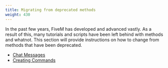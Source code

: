 ```yaml
---
title: Migrating from deprecated methods
weight: 430
---
```


In the past few years, FiveM has developed and advanced vastly. As a result of this, many tutorials and scripts have been left behind with methods and whatnot. This section will provide instructions on how to change from methods that have been deprecated.

- [Chat Messages](/docs/scripting-manual/migrating-from-deprecated/chat-messages)
- [Creating Commands](/docs/scripting-manual/migrating-from-deprecated/creating-commands)
  
